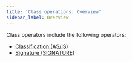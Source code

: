 ```yaml
---
title: 'Class operations: Overview'
sidebar_label: Overview
---
```


Class operators include the following operators:

-   [Classification (AS/IS)](Classification_IS_AS_.md)
-   [Signature (SIGNATURE)](Property_signature_CLASS_.md)

  
